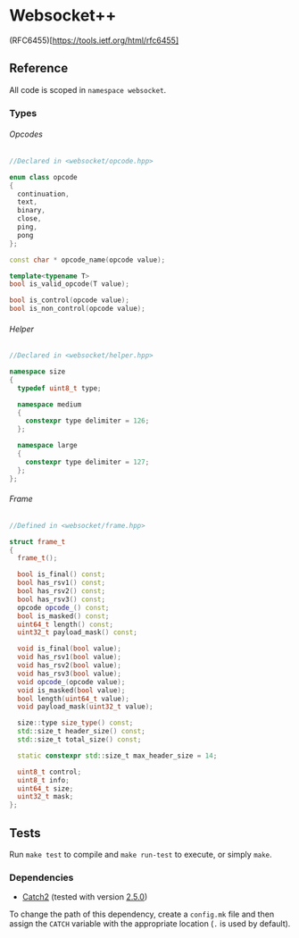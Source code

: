 # Websocket++

(RFC6455)[https://tools.ietf.org/html/rfc6455]

## Reference

All code is scoped in `namespace websocket`.

### Types

###### Opcodes

```cpp
//Declared in <websocket/opcode.hpp>

enum class opcode
{
  continuation,
  text,
  binary,
  close,
  ping,
  pong
};

const char * opcode_name(opcode value);

template<typename T>
bool is_valid_opcode(T value);

bool is_control(opcode value);
bool is_non_control(opcode value);
```

###### Helper
```cpp
//Declared in <websocket/helper.hpp>

namespace size
{
  typedef uint8_t type;

  namespace medium
  {
    constexpr type delimiter = 126;
  };

  namespace large
  {
    constexpr type delimiter = 127;
  };
};
```

###### Frame

```cpp
//Defined in <websocket/frame.hpp>

struct frame_t
{
  frame_t();

  bool is_final() const;
  bool has_rsv1() const;
  bool has_rsv2() const;
  bool has_rsv3() const;
  opcode opcode_() const;
  bool is_masked() const;
  uint64_t length() const;
  uint32_t payload_mask() const;

  void is_final(bool value);
  void has_rsv1(bool value);
  void has_rsv2(bool value);
  void has_rsv3(bool value);
  void opcode_(opcode value);
  void is_masked(bool value);
  bool length(uint64_t value);
  void payload_mask(uint32_t value);

  size::type size_type() const;
  std::size_t header_size() const;
  std::size_t total_size() const;

  static constexpr std::size_t max_header_size = 14;

  uint8_t control;
  uint8_t info;
  uint64_t size;
  uint32_t mask;
};
```

## Tests

Run `make test` to compile and `make run-test` to execute, or simply `make`.

### Dependencies

* [Catch2](https://github.com/catchorg/Catch2) (tested with version [2.5.0](https://github.com/catchorg/Catch2/releases/tag/v2.5.0))

To change the path of this dependency, create a `config.mk` file and then assign the `CATCH` variable with the appropriate location (`.` is used by default).